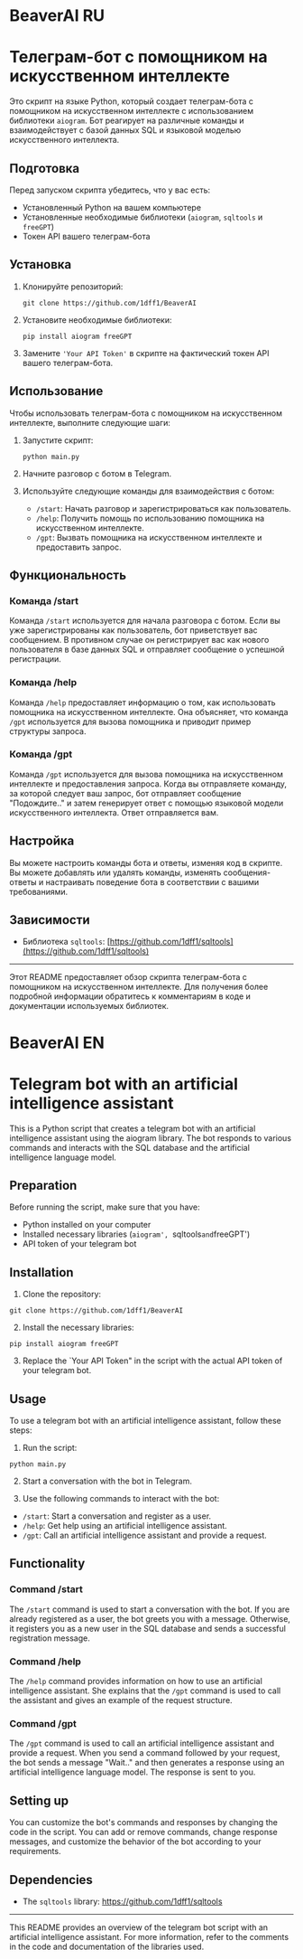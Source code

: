 # BeaverAI RU
# Телеграм-бот с помощником на искусственном интеллекте

Это скрипт на языке Python, который создает телеграм-бота с помощником на искусственном интеллекте с использованием библиотеки `aiogram`. Бот реагирует на различные команды и взаимодействует с базой данных SQL и языковой моделью искусственного интеллекта.

## Подготовка

Перед запуском скрипта убедитесь, что у вас есть:

- Установленный Python на вашем компьютере
- Установленные необходимые библиотеки (`aiogram`, `sqltools` и `freeGPT`)
- Токен API вашего телеграм-бота

## Установка

1. Клонируйте репозиторий:

   ```
   git clone https://github.com/1dff1/BeaverAI
   ```

2. Установите необходимые библиотеки:

   ```
   pip install aiogram freeGPT
   ```

3. Замените `'Your API Token'` в скрипте на фактический токен API вашего телеграм-бота.

## Использование

Чтобы использовать телеграм-бота с помощником на искусственном интеллекте, выполните следующие шаги:

1. Запустите скрипт:

   ```
   python main.py
   ```

2. Начните разговор с ботом в Telegram.

3. Используйте следующие команды для взаимодействия с ботом:

   - `/start`: Начать разговор и зарегистрироваться как пользователь.
   - `/help`: Получить помощь по использованию помощника на искусственном интеллекте.
   - `/gpt`: Вызвать помощника на искусственном интеллекте и предоставить запрос.

## Функциональность

### Команда /start

Команда `/start` используется для начала разговора с ботом. Если вы уже зарегистрированы как пользователь, бот приветствует вас сообщением. В противном случае он регистрирует вас как нового пользователя в базе данных SQL и отправляет сообщение о успешной регистрации.

### Команда /help

Команда `/help` предоставляет информацию о том, как использовать помощника на искусственном интеллекте. Она объясняет, что команда `/gpt` используется для вызова помощника и приводит пример структуры запроса.

### Команда /gpt

Команда `/gpt` используется для вызова помощника на искусственном интеллекте и предоставления запроса. Когда вы отправляете команду, за которой следует ваш запрос, бот отправляет сообщение "Подождите.." и затем генерирует ответ с помощью языковой модели искусственного интеллекта. Ответ отправляется вам.

## Настройка

Вы можете настроить команды бота и ответы, изменяя код в скрипте. Вы можете добавлять или удалять команды, изменять сообщения-ответы и настраивать поведение бота в соответствии с вашими требованиями.

## Зависимости

- Библиотека `sqltools`: [https://github.com/1dff1/sqltools](https://github.com/1dff1/sqltools)

---

Этот README предоставляет обзор скрипта телеграм-бота с помощником на искусственном интеллекте. Для получения более подробной информации обратитесь к комментариям в коде и документации используемых библиотек.


# BeaverAI EN
# Telegram bot with an artificial intelligence assistant

This is a Python script that creates a telegram bot with an artificial intelligence assistant using the aiogram library. The bot responds to various commands and interacts with the SQL database and the artificial intelligence language model.

## Preparation

Before running the script, make sure that you have:

- Python installed on your computer
- Installed necessary libraries (`aiogram', `sqltools` and `freeGPT')
- API token of your telegram bot

## Installation

1. Clone the repository:

```
git clone https://github.com/1dff1/BeaverAI
```

2. Install the necessary libraries:

```
pip install aiogram freeGPT
```

3. Replace the `Your API Token" in the script with the actual API token of your telegram bot.

## Usage

To use a telegram bot with an artificial intelligence assistant, follow these steps:

1. Run the script:

```
python main.py
```

2. Start a conversation with the bot in Telegram.

3. Use the following commands to interact with the bot:

- `/start`: Start a conversation and register as a user.
- `/help`: Get help using an artificial intelligence assistant.
- `/gpt`: Call an artificial intelligence assistant and provide a request.

## Functionality

### Command /start

The `/start` command is used to start a conversation with the bot. If you are already registered as a user, the bot greets you with a message. Otherwise, it registers you as a new user in the SQL database and sends a successful registration message.

### Command /help

The `/help` command provides information on how to use an artificial intelligence assistant. She explains that the `/gpt` command is used to call the assistant and gives an example of the request structure.

### Command /gpt

The `/gpt` command is used to call an artificial intelligence assistant and provide a request. When you send a command followed by your request, the bot sends a message "Wait.." and then generates a response using an artificial intelligence language model. The response is sent to you.

## Setting up

You can customize the bot's commands and responses by changing the code in the script. You can add or remove commands, change response messages, and customize the behavior of the bot according to your requirements.

## Dependencies

- The `sqltools` library: [https://github.com/1dff1/sqltools ](https://github.com/1dff1/sqltools )

---

This README provides an overview of the telegram bot script with an artificial intelligence assistant. For more information, refer to the comments in the code and documentation of the libraries used.
